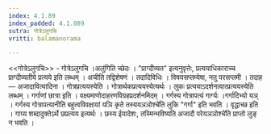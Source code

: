 ```yaml
---
index: 4.1.89
index_padded: 4.1.089
sutra: गोत्रेऽलुगचि
vritti: balamanorama

---
```

<<गोत्रेऽलुगचि>> - गोत्रेऽलुगचि ।अलु॑गिति च्छेदः । "प्राग्दीव्यत" इत्यनुवृत्तेः, प्रत्ययाधिकाराच्च प्राग्दीव्यतीये प्रत्यये इति लब्धम् । अचीति तद्विशेषणं । तदादिविधिः । विषयसप्तम्येषा, नतु परसप्तमी । तदाह — अजादावित्यादिना । गोत्रप्रत्ययस्येति । गोत्रार्थकप्रत्ययस्येत्यर्थः । लुकः प्रत्ययाऽदर्शनत्वात्प्रत्ययस्येति लब्धम् । गर्गाणां छात्रा इति । वक्ष्यमाणोदाहरणविग्रहप्रदर्शनमिदम् । गर्गस्य गोत्रापत्यं गार्ग्यः ।गर्गादिभ्यो यञ् । गर्गस्य गोत्रापत्यानीति बहुत्वविवक्षायां यञि कृते तस्ययञञोश्चे॑ति लुकि "गर्गा" इति भवति । वृद्धाच्छ इति । गाग्र्य शब्दादुक्तेऽर्थे छप्रत्यय इत्यर्थः । छस्य ईयादेशः, तस्मिन्भविष्यति अजादौ परेयञञोश्चे॑ति प्राप्तो लुङ् न भवति ।